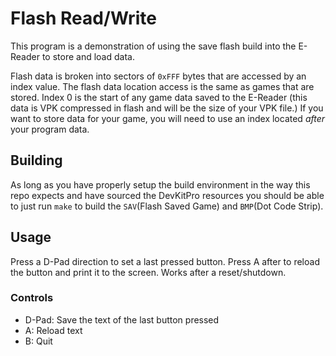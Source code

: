 # Flash Read/Write

This program is a demonstration of using the save flash build into the E-Reader to store and load data.

Flash data is broken into sectors of `0xFFF` bytes that are accessed by an index value. The flash data location access is the same as games that are stored. Index 0 is the start of any game data saved to the E-Reader (this data is VPK compressed in flash and will be the size of your VPK file.) If you want to store data for your game, you will need to use an index located *after* your program data.

## Building
As long as you have properly setup the build environment in the way this repo expects and have sourced the DevKitPro resources you should be able to just run `make` to build the `SAV`(Flash Saved Game) and `BMP`(Dot Code Strip).

## Usage
Press a D-Pad direction to set a last pressed button. Press A after to reload the button and print it to the screen. Works after a reset/shutdown.

### Controls

- D-Pad: Save the text of the last button pressed
- A: Reload text
- B: Quit